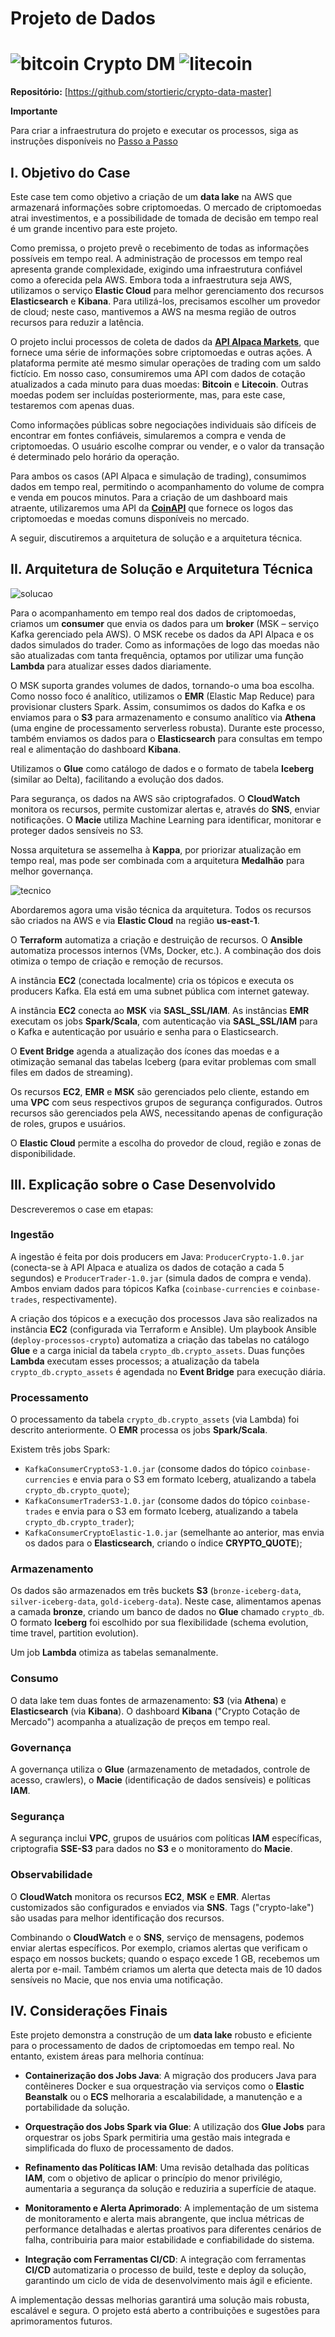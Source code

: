 # Projeto de Dados 

# ![bitcoin](https://s3.eu-central-1.amazonaws.com/bbxt-static-icons/type-id/png_32/4caf2b16a0174e26a3482cea69c34cba.png) Crypto DM ![litecoin](https://s3.eu-central-1.amazonaws.com/bbxt-static-icons/type-id/png_32/a201762f149941ef9b84e0742cd00e48.png)

**Repositório:** [https://github.com/stortieric/crypto-data-master]

**Importante** 

Para criar a infraestrutura do projeto e executar os processos, siga as instruções disponíveis no [Passo a Passo](https://github.com/stortieric/crypto-data-master/blob/main/install-guide.md)

## I. Objetivo do Case

Este case tem como objetivo a criação de um **data lake** na AWS que armazenará informações sobre criptomoedas. O mercado de criptomoedas atrai investimentos, e a possibilidade de tomada de decisão em tempo real é um grande incentivo para este projeto.

Como premissa, o projeto prevê o recebimento de todas as informações possíveis em tempo real. A administração de processos em tempo real apresenta grande complexidade, exigindo uma infraestrutura confiável como a oferecida pela AWS. Embora toda a infraestrutura seja AWS, utilizamos o serviço **Elastic Cloud** para melhor gerenciamento dos recursos **Elasticsearch** e **Kibana**. Para utilizá-los, precisamos escolher um provedor de cloud; neste caso, mantivemos a AWS na mesma região de outros recursos para reduzir a latência.

O projeto inclui processos de coleta de dados da [**API Alpaca Markets**](https://docs.alpaca.markets/reference/cryptolatestbars-1), que fornece uma série de informações sobre criptomoedas e outras ações. A plataforma permite até mesmo simular operações de trading com um saldo fictício. Em nosso caso, consumiremos uma API com dados de cotação atualizados a cada minuto para duas moedas: **Bitcoin** e **Litecoin**. Outras moedas podem ser incluídas posteriormente, mas, para este case, testaremos com apenas duas.

Como informações públicas sobre negociações individuais são difíceis de encontrar em fontes confiáveis, simularemos a compra e venda de criptomoedas. O usuário escolhe comprar ou vender, e o valor da transação é determinado pelo horário da operação.

Para ambos os casos (API Alpaca e simulação de trading), consumimos dados em tempo real, permitindo o acompanhamento do volume de compra e venda em poucos minutos. Para a criação de um dashboard mais atraente, utilizaremos uma API da [**CoinAPI**](https://docs.coinapi.io/market-data/rest-api/metadata/list-all-asset-icons) que fornece os logos das criptomoedas e moedas comuns disponíveis no mercado.

A seguir, discutiremos a arquitetura de solução e a arquitetura técnica.

## II. Arquitetura de Solução e Arquitetura Técnica

![solucao](https://github.com/stortieric/crypto-data-master/blob/main/architecture/arquitetura-crypto-dm-solucao.png)

Para o acompanhamento em tempo real dos dados de criptomoedas, criamos um **consumer** que envia os dados para um **broker** (MSK – serviço Kafka gerenciado pela AWS). O MSK recebe os dados da API Alpaca e os dados simulados do trader. Como as informações de logo das moedas não são atualizadas com tanta frequência, optamos por utilizar uma função **Lambda** para atualizar esses dados diariamente.

O MSK suporta grandes volumes de dados, tornando-o uma boa escolha. Como nosso foco é analítico, utilizamos o **EMR** (Elastic Map Reduce) para provisionar clusters Spark. Assim, consumimos os dados do Kafka e os enviamos para o **S3** para armazenamento e consumo analítico via **Athena** (uma engine de processamento serverless robusta). Durante este processo, também enviamos os dados para o **Elasticsearch** para consultas em tempo real e alimentação do dashboard **Kibana**.

Utilizamos o **Glue** como catálogo de dados e o formato de tabela **Iceberg** (similar ao Delta), facilitando a evolução dos dados.

Para segurança, os dados na AWS são criptografados. O **CloudWatch** monitora os recursos, permite customizar alertas e, através do **SNS**, enviar notificações. O **Macie** utiliza Machine Learning para identificar, monitorar e proteger dados sensíveis no S3.

Nossa arquitetura se assemelha à **Kappa**, por priorizar atualização em tempo real, mas pode ser combinada com a arquitetura **Medalhão** para melhor governança.

![tecnico](https://github.com/stortieric/crypto-data-master/blob/main/architecture/arquitetura-crypto-dm-tecnica.png)

Abordaremos agora uma visão técnica da arquitetura. Todos os recursos são criados na AWS e via **Elastic Cloud** na região **us-east-1**.

O **Terraform** automatiza a criação e destruição de recursos. O **Ansible** automatiza processos internos (VMs, Docker, etc.). A combinação dos dois otimiza o tempo de criação e remoção de recursos.

A instância **EC2** (conectada localmente) cria os tópicos e executa os producers Kafka. Ela está em uma subnet pública com internet gateway.

A instância **EC2** conecta ao **MSK** via **SASL_SSL/IAM**. As instâncias **EMR** executam os jobs **Spark/Scala**, com autenticação via **SASL_SSL/IAM** para o Kafka e autenticação por usuário e senha para o Elasticsearch.

O **Event Bridge** agenda a atualização dos ícones das moedas e a otimização semanal das tabelas Iceberg (para evitar problemas com small files em dados de streaming).

Os recursos **EC2**, **EMR** e **MSK** são gerenciados pelo cliente, estando em uma **VPC** com seus respectivos grupos de segurança configurados. Outros recursos são gerenciados pela AWS, necessitando apenas de configuração de roles, grupos e usuários.

O **Elastic Cloud** permite a escolha do provedor de cloud, região e zonas de disponibilidade.

## III. Explicação sobre o Case Desenvolvido

Descreveremos o case em etapas:

### Ingestão

A ingestão é feita por dois producers em Java: `ProducerCrypto-1.0.jar` (conecta-se à API Alpaca e atualiza os dados de cotação a cada 5 segundos) e `ProducerTrader-1.0.jar` (simula dados de compra e venda). Ambos enviam dados para tópicos Kafka (`coinbase-currencies` e `coinbase-trades`, respectivamente).

A criação dos tópicos e a execução dos processos Java são realizados na instância **EC2** (configurada via Terraform e Ansible). Um playbook Ansible (`deploy-processos-crypto`) automatiza a criação das tabelas no catálogo **Glue** e a carga inicial da tabela `crypto_db.crypto_assets`. Duas funções **Lambda** executam esses processos; a atualização da tabela `crypto_db.crypto_assets` é agendada no **Event Bridge** para execução diária.

### Processamento

O processamento da tabela `crypto_db.crypto_assets` (via Lambda) foi descrito anteriormente. O **EMR** processa os jobs **Spark/Scala**.

Existem três jobs Spark: 
- `KafkaConsumerCryptoS3-1.0.jar` (consome dados do tópico `coinbase-currencies` e envia para o S3 em formato Iceberg, atualizando a tabela `crypto_db.crypto_quote`);
- `KafkaConsumerTraderS3-1.0.jar` (consome dados do tópico `coinbase-trades` e envia para o S3 em formato Iceberg, atualizando a tabela `crypto_db.crypto_trader`);
- `KafkaConsumerCryptoElastic-1.0.jar` (semelhante ao anterior, mas envia os dados para o **Elasticsearch**, criando o índice **CRYPTO_QUOTE**);

### Armazenamento

Os dados são armazenados em três buckets **S3** (`bronze-iceberg-data`, `silver-iceberg-data`, `gold-iceberg-data`). Neste case, alimentamos apenas a camada **bronze**, criando um banco de dados no **Glue** chamado `crypto_db`. O formato **Iceberg** foi escolhido por sua flexibilidade (schema evolution, time travel, partition evolution).

Um job **Lambda** otimiza as tabelas semanalmente.

### Consumo

O data lake tem duas fontes de armazenamento: **S3** (via **Athena**) e **Elasticsearch** (via **Kibana**). O dashboard **Kibana** ("Crypto Cotação de Mercado") acompanha a atualização de preços em tempo real.

### Governança

A governança utiliza o **Glue** (armazenamento de metadados, controle de acesso, crawlers), o **Macie** (identificação de dados sensíveis) e políticas **IAM**.

### Segurança

A segurança inclui **VPC**, grupos de usuários com políticas **IAM** específicas, criptografia **SSE-S3** para dados no **S3** e o monitoramento do **Macie**.

### Observabilidade

O **CloudWatch** monitora os recursos **EC2**, **MSK** e **EMR**. Alertas customizados são configurados e enviados via **SNS**. Tags ("crypto-lake") são usadas para melhor identificação dos recursos.

Combinando o **CloudWatch** e o **SNS**, serviço de mensagens, podemos enviar alertas específicos. Por exemplo, criamos alertas que verificam o espaço em nossos buckets; quando o espaço excede 1 GB, recebemos um alerta por e-mail. Também criamos um alerta que detecta mais de 10 dados sensíveis no Macie, que nos envia uma notificação.

## IV. Considerações Finais

Este projeto demonstra a construção de um **data lake** robusto e eficiente para o processamento de dados de criptomoedas em tempo real. No entanto, existem áreas para melhoria contínua:

- **Containerização dos Jobs Java**: A migração dos producers Java para contêineres Docker e sua orquestração via serviços como o **Elastic Beanstalk** ou o **ECS** melhoraria a escalabilidade, a manutenção e a portabilidade da solução.
  
- **Orquestração dos Jobs Spark via Glue**: A utilização dos **Glue Jobs** para orquestrar os jobs Spark permitiria uma gestão mais integrada e simplificada do fluxo de processamento de dados.

- **Refinamento das Políticas IAM**: Uma revisão detalhada das políticas **IAM**, com o objetivo de aplicar o princípio do menor privilégio, aumentaria a segurança da solução e reduziria a superfície de ataque.

- **Monitoramento e Alerta Aprimorado**: A implementação de um sistema de monitoramento e alerta mais abrangente, que inclua métricas de performance detalhadas e alertas proativos para diferentes cenários de falha, contribuiria para maior estabilidade e confiabilidade do sistema.

- **Integração com Ferramentas CI/CD**: A integração com ferramentas **CI/CD** automatizaria o processo de build, teste e deploy da solução, garantindo um ciclo de vida de desenvolvimento mais ágil e eficiente.

A implementação dessas melhorias garantirá uma solução mais robusta, escalável e segura. O projeto está aberto a contribuições e sugestões para aprimoramentos futuros.


